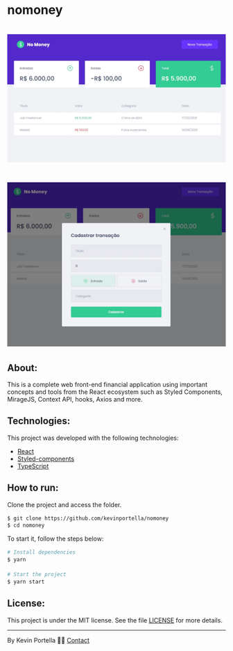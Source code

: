 # nomoney

<h1 align="center">
    <img src='./No_money.jpg'>
</h1>

<h1 align="center">
    <img src='./No_money-modal.jpg'>
</h1>

## About: 

This is a complete web front-end financial application using important concepts and tools from the 
React ecosystem such as Styled Components, MirageJS, Context API, hooks, Axios and more.

## Technologies:

This project was developed with the following technologies: 

- [React](https://reactjs.org)
- [Styled-components](https://styled-components.com)
- [TypeScript](https://www.typescriptlang.org/)

## How to run:

Clone the project and access the folder.

```bash
$ git clone https://github.com/kevinportella/nomoney
$ cd nomoney
```

To start it, follow the steps below: 
```bash
# Install dependencies
$ yarn

# Start the project 
$ yarn start
```

## License:

This project is under the MIT license. See the file [LICENSE](LICENSE.md) for more details.

---

By Kevin Portella 👋🏽 [Contact](https://www.linkedin.com/in/kevin-bohry-58a4614b/)
